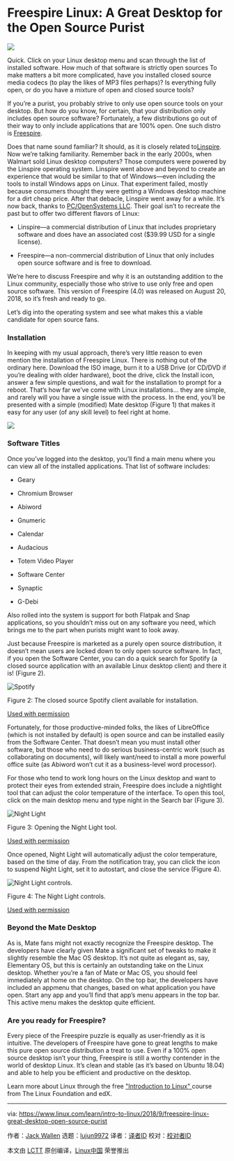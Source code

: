 Freespire Linux: A Great Desktop for the Open Source Purist
======

![](https://www.linux.com/sites/lcom/files/styles/rendered_file/public/freespire.jpg?itok=ReIrw_11)

Quick. Click on your Linux desktop menu and scan through the list of installed software. How much of that software is strictly open sources To make matters a bit more complicated, have you installed closed source media codecs (to play the likes of MP3 files perhaps)? Is everything fully open, or do you have a mixture of open and closed source tools?

If you’re a purist, you probably strive to only use open source tools on your desktop. But how do you know, for certain, that your distribution only includes open source software? Fortunately, a few distributions go out of their way to only include applications that are 100% open. One such distro is [Freespire][1].

Does that name sound familiar? It should, as it is closely related to[Linspire][2]. Now we’re talking familiarity. Remember back in the early 2000s, when Walmart sold Linux desktop computers? Those computers were powered by the Linspire operating system. Linspire went above and beyond to create an experience that would be similar to that of Windows—even including the tools to install Windows apps on Linux. That experiment failed, mostly because consumers thought they were getting a Windows desktop machine for a dirt cheap price. After that debacle, Linspire went away for a while. It’s now back, thanks to [PC/OpenSystems LLC][3]. Their goal isn’t to recreate the past but to offer two different flavors of Linux:

  * Linspire—a commercial distribution of Linux that includes proprietary software and does have an associated cost ($39.99 USD for a single license).

  * Freespire—a non-commercial distribution of Linux that only includes open source software and is free to download.




We’re here to discuss Freespire and why it is an outstanding addition to the Linux community, especially those who strive to use only free and open source software. This version of Freespire (4.0) was released on August 20, 2018, so it’s fresh and ready to go.

Let’s dig into the operating system and see what makes this a viable candidate for open source fans.

### Installation

In keeping with my usual approach, there’s very little reason to even mention the installation of Freespire Linux. There is nothing out of the ordinary here. Download the ISO image, burn it to a USB Drive (or CD/DVD if you’re dealing with older hardware), boot the drive, click the Install icon, answer a few simple questions, and wait for the installation to prompt for a reboot. That’s how far we’ve come with Linux installations… they are simple, and rarely will you have a single issue with the process. In the end, you’ll be presented with a simple (modified) Mate desktop (Figure 1) that makes it easy for any user (of any skill level) to feel right at home.

![](https://www.linux.com/sites/lcom/files/styles/rendered_file/public/freespire.jpg?itok=ReIrw_11)

### Software Titles

Once you’ve logged into the desktop, you’ll find a main menu where you can view all of the installed applications. That list of software includes:

  * Geary

  * Chromium Browser

  * Abiword

  * Gnumeric

  * Calendar

  * Audacious

  * Totem Video Player

  * Software Center

  * Synaptic

  * G-Debi




Also rolled into the system is support for both Flatpak and Snap applications, so you shouldn’t miss out on any software you need, which brings me to the part when purists might want to look away.

Just because Freespire is marketed as a purely open source distribution, it doesn’t mean users are locked down to only open source software. In fact, if you open the Software Center, you can do a quick search for Spotify (a closed source application with an available Linux desktop client) and there it is! (Figure 2).

![Spotify][5]

Figure 2: The closed source Spotify client available for installation.

[Used with permission][6]

Fortunately, for those productive-minded folks, the likes of LibreOffice (which is not installed by default) is open source and can be installed easily from the Software Center. That doesn’t mean you must install other software, but those who need to do serious business-centric work (such as collaborating on documents), will likely want/need to install a more powerful office suite (as Abiword won’t cut it as a business-level word processor).

For those who tend to work long hours on the Linux desktop and want to protect their eyes from extended strain, Freespire does include a nightlight tool that can adjust the color temperature of the interface. To open this tool, click on the main desktop menu and type night in the Search bar (Figure 3).

![Night Light][8]

Figure 3: Opening the Night Light tool.

[Used with permission][6]

Once opened, Night Light will automatically adjust the color temperature, based on the time of day. From the notification tray, you can click the icon to suspend Night Light, set it to autostart, and close the service (Figure 4).

![Night Light controls.][10]

Figure 4: The Night Light controls.

[Used with permission][6]

### Beyond the Mate Desktop

As is, Mate fans might not exactly recognize the Freespire desktop. The developers have clearly given Mate a significant set of tweaks to make it slightly resemble the Mac OS desktop. It’s not quite as elegant as, say, Elementary OS, but this is certainly an outstanding take on the Linux desktop. Whether you’re a fan of Mate or Mac OS, you should feel immediately at home on the desktop. On the top bar, the developers have included an appmenu that changes, based on what application you have open. Start any app and you’ll find that app’s menu appears in the top bar. This active menu makes the desktop quite efficient.

### Are you ready for Freespire?

Every piece of the Freespire puzzle is equally as user-friendly as it is intuitive. The developers of Freespire have gone to great lengths to make this pure open source distribution a treat to use. Even if a 100% open source desktop isn’t your thing, Freespire is still a worthy contender in the world of desktop Linux. It’s clean and stable (as it’s based on Ubuntu 18.04) and able to help you be efficient and productive on the desktop.

Learn more about Linux through the free ["Introduction to Linux" ][11]course from The Linux Foundation and edX.

--------------------------------------------------------------------------------

via: https://www.linux.com/learn/intro-to-linux/2018/9/freespire-linux-great-desktop-open-source-purist

作者：[Jack Wallen][a]
选题：[lujun9972](https://github.com/lujun9972)
译者：[译者ID](https://github.com/译者ID)
校对：[校对者ID](https://github.com/校对者ID)

本文由 [LCTT](https://github.com/LCTT/TranslateProject) 原创编译，[Linux中国](https://linux.cn/) 荣誉推出

[a]: https://www.linux.com/users/jlwallen
[1]: https://www.freespirelinux.com/
[2]: https://www.linspirelinux.com/
[3]: https://www.pc-opensystems.com
[5]: https://www.linux.com/sites/lcom/files/styles/rendered_file/public/freespire_2.jpg?itok=zcr94Dk6 (Spotify)
[6]: /licenses/category/used-permission
[8]: https://www.linux.com/sites/lcom/files/styles/rendered_file/public/freespire_3.jpg?itok=aZYtBPgE (Night Light)
[9]: /files/images/freespire4jpg
[10]: https://www.linux.com/sites/lcom/files/styles/rendered_file/public/freespire_4.jpg?itok=JCcQwmJ5 (Night Light controls.)
[11]: https://training.linuxfoundation.org/linux-courses/system-administration-training/introduction-to-linux
